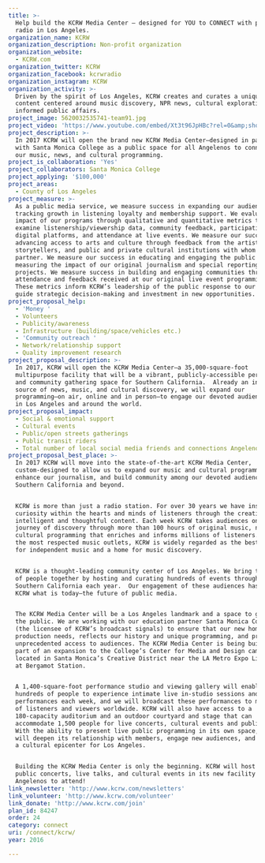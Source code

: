 ```yaml
---
title: >-
  Help build the KCRW Media Center — designed for YOU to CONNECT with public
  radio in Los Angeles.
organization_name: KCRW
organization_description: Non-profit organization
organization_website:
  - KCRW.com
organization_twitter: KCRW
organization_facebook: kcrwradio
organization_instagram: KCRW
organization_activity: >-
  Driven by the spirit of Los Angeles, KCRW creates and curates a unique mix of
  content centered around music discovery, NPR news, cultural exploration, and
  informed public affairs.
project_image: 5620032535741-team91.jpg
project_video: 'https://www.youtube.com/embed/Xt3t96JpHBc?rel=0&amp;showinfo=0'
project_description: >-
  In 2017 KCRW will open the brand new KCRW Media Center—designed in partnership
  with Santa Monica College as a public space for all Angelenos to connect with
  our music, news, and cultural programming.
project_is_collaboration: 'Yes'
project_collaborators: Santa Monica College
project_applying: '$100,000'
project_areas:
  - County of Los Angeles
project_measure: >-
  As a public media service, we measure success in expanding our audience by
  tracking growth in listening loyalty and membership support. We evaluate the
  impact of our programs through qualitative and quantitative metrics that
  examine listenership/viewership data, community feedback, participation via
  digital platforms, and attendance at live events. We measure our success in
  advancing access to arts and culture through feedback from the artists,
  storytellers, and public and private cultural institutions with whom we
  partner. We measure our success in educating and engaging the public by
  measuring the impact of our original journalism and special reporting
  projects. We measure success in building and engaging communities through the
  attendance and feedback received at our original live event programming. 
  These metrics inform KCRW’s leadership of the public response to our work and
  guide strategic decision-making and investment in new opportunities.
project_proposal_help:
  - 'Money '
  - Volunteers
  - Publicity/awareness
  - Infrastructure (building/space/vehicles etc.)
  - 'Community outreach '
  - Network/relationship support
  - Quality improvement research
project_proposal_description: >-
  In 2017, KCRW will open the KCRW Media Center—a 35,000-square-foot
  multipurpose facility that will be a vibrant, publicly-accessible performance
  and community gathering space for Southern California.  Already an influential
  source of news, music, and cultural discovery, we will expand our
  programming—on air, online and in person—to engage our devoted audiences here
  in Los Angeles and around the world.
project_proposal_impact:
  - Social & emotional support
  - Cultural events
  - Public/open streets gatherings
  - Public transit riders
  - Total number of local social media friends and connections Angelenos have
project_proposal_best_place: >-
  In 2017 KCRW will move into the state-of-the-art KCRW Media Center,
  custom-designed to allow us to expand our music and cultural programming,
  enhance our journalism, and build community among our devoted audiences in
  Southern California and beyond.


  KCRW is more than just a radio station. For over 30 years we have inspired
  curiosity within the hearts and minds of listeners through the creation of
  intelligent and thoughtful content. Each week KCRW takes audiences on a shared
  journey of discovery through more than 100 hours of original music, news, and
  cultural programming that enriches and informs millions of listeners.  One of
  the most respected music outlets, KCRW is widely regarded as the best source
  for independent music and a home for music discovery.


  KCRW is a thought-leading community center of Los Angeles. We bring thousands
  of people together by hosting and curating hundreds of events throughout
  Southern California each year.  Our engagement of these audiences has made
  KCRW what is today—the future of public media.


  The KCRW Media Center will be a Los Angeles landmark and a space to galvanize
  the public. We are working with our education partner Santa Monica College
  (the licensee of KCRW’s broadcast signals) to ensure that our new home meets
  production needs, reflects our history and unique programming, and provides
  unprecedented access to audiences. The KCRW Media Center is being built as
  part of an expansion to the College’s Center for Media and Design campus,
  located in Santa Monica’s Creative District near the LA Metro Expo Line stop
  at Bergamot Station.  


  A 1,400-square-foot performance studio and viewing gallery will enable
  hundreds of people to experience intimate live in-studio sessions and
  performances each week, and we will broadcast these performances to millions
  of listeners and viewers worldwide. KCRW will also have access to a
  180-capacity auditorium and an outdoor courtyard and stage that can
  accommodate 1,500 people for live concerts, cultural events and public forums.
  With the ability to present live public programming in its own space, KCRW
  will deepen its relationship with members, engage new audiences, and serve as
  a cultural epicenter for Los Angeles.


  Building the KCRW Media Center is only the beginning. KCRW will host free,
  public concerts, live talks, and cultural events in its new facility for all
  Angelenos to attend!
link_newsletter: 'http://www.kcrw.com/newsletters'
link_volunteer: 'http://www.kcrw.com/volunteer'
link_donate: 'http://www.kcrw.com/join'
plan_id: 84247
order: 24
category: connect
uri: /connect/kcrw/
year: 2016

---
```

